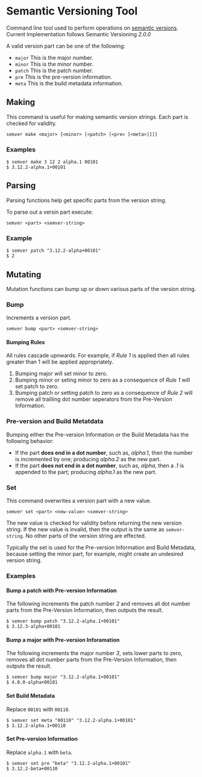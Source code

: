 # Semantic Versioning Tool

Command line tool used to perform operations on [semantic versions](http://semver.org). Current Implementation follows Semantic Versioning *2.0.0*

A valid version part can be one of the following:

- `major` This is the major number.
- `minor` This is the minor number.
- `patch` This is the patch number.
- `pre` This is the pre-version information.
- `meta` This is the build metadata information.

## Making

This command is useful for making semantic version strings. Each part is checked for validity.

```
semver make <major> [<minor> [<patch> [<pre> [<meta>]]]]
```

### Examples

```
$ semver make 3 12 2 alpha.1 00101 
$ 3.12.2-alpha.1+00101
```

## Parsing

Parsing functions help get specific parts from the version string.

To parse out a versin part execute:

```
semver <part> <semver-string>
```

### Example

```
$ semver patch "3.12.2-alpha+00101"
$ 2
```

## Mutating

Mutation functions can bump up or down various parts of the version string.

### Bump

Increments a version part.

```
semver bump <part> <semver-string>
```

#### Bumping Rules

All rules cascade upnwards. For example, if *Rule 1* is applied then all rules greater than 1 will be applied appropriately. 

1. Bumping major will set minor to zero.
2. Bumping minor or seting minor to zero as a consequence of *Rule 1* will set patch to zero.
3. Bumping patch or setting patch to zero as a consequence of *Rule 2* will remove all trailling dot number seperators from the Pre-Version Information.

### Pre-version and Build Metatdata

Bumping either the Pre-version Information or the Build Metadata has the following behavior:

- If the part **does end in a dot number**, such as, *alpha.1*, then the number is incremented by one; producing *alpha.2* as the new part.
- If the part **does not end in a dot number**, such as, *alpha*, then a *.1* is appended to the part; producing *alpha.1* as the new part.

### Set

This command overwrites a version part with a new value.

```
semver set <part> <new-value> <semver-string>
```

The new value is checked for validity before returning the new version string. If the new value is invalid, then the output is the same as `semver-string`. No other parts of the version string are effected.

Typically the set is used for the Pre-version Information and Build Metadata, because setting the minor part, for example, might create an undesired version string.

### Examples

#### Bump a patch with Pre-version Information

The following increments the patch number *2* and removes all dot number parts from the Pre-Version Information, then outputs the result.

```
$ semver bump patch "3.12.2-alpha.1+00101"
$ 3.12.3-alpha+00101
```
	
#### Bump a major with Pre-version Inforamation

The following increments the major number *3*, sets lower parts to zero, removes all dot number parts from the Pre-Version Information, then outputs the result.

```
$ semver bump major "3.12.2-alpha.1+00101"
$ 4.0.0-alpha+00101
```

#### Set Build Metadata

Replace `00101` with `00110`.

```
$ semver set meta "00110" "3.12.2-alpha.1+00101"
$ 3.12.2-alpha.1+00110
```

#### Set Pre-version Information

Replace `alpha.1` with `beta`.

```
$ semver set pre "beta" "3.12.2-alpha.1+00101"
$ 3.12.2-beta+00110
```
